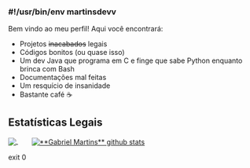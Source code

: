 ### #!/usr/bin/env martinsdevv

Bem vindo ao meu perfil!
Aqui você encontrará:

* Projetos ~~inacabados~~ legais
* Códigos bonitos (ou quase isso)
* Um dev Java que programa em C e finge que sabe Python enquanto brinca com Bash
* Documentações mal feitas
* Um resquício de insanidade
* Bastante café ☕

## **Estatísticas Legais**

<a href="https://github.com/martinsdevv">
  <img align="center" src="https://github-readme-stats.vercel.app/api/top-langs/?username=martinsdevv&theme=tokyonight&custom_title=Principais+Linguagens"/>
</a>
&nbsp;&nbsp;&nbsp;&nbsp;&nbsp;&nbsp;
<a href="https://github.com/martinsdevv">
 <img align="center" src="https://github-readme-stats.vercel.app/api?username=martinsdevv&theme=tokyonight&custom_title=Estatísticas+GitHub" alt="**Gabriel Martins** github stats"/>
</a>

exit 0

